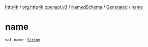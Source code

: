 [http4k](../../../index.md) / [org.http4k.openapi.v3](../../index.md) / [NamedSchema](../index.md) / [Generated](index.md) / [name](./name.md)

# name

`val name: `[`String`](https://kotlinlang.org/api/latest/jvm/stdlib/kotlin/-string/index.html)